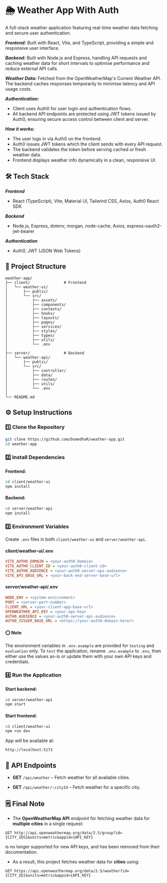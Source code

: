 # 🌦 Weather App With Auth

A full-stack weather application featuring real-time weather data fetching and secure user authentication.

**_Frontend:_** Built with React, Vite, and TypeScript, providing a simple and responsive user interface.

**_Backend:_** Built with Node.js and Express, handling API requests and caching weather data for short intervals to optimise performance and reduce external API calls.

**_Weather Data:_** Fetched from the OpenWeatherMap's Current Weather API. The backend caches responses temporarily to minimise latency and API usage costs.

**_Authentication:_**

- Client uses Auth0 for user login and authentication flows.
- All backend API endpoints are protected using JWT tokens issued by Auth0, ensuring secure access control between client and server.

**_How it works:_**

- The user logs in via Auth0 on the frontend.
- Auth0 issues JWT tokens which the client sends with every API request.
- The backend validates the token before serving cached or fresh weather data.
- Frontend displays weather info dynamically in a clean, responsive UI.

## 🛠 Tech Stack

**_Frontend_**

- React (TypeScript), Vite, Material UI, Tailwind CSS, Axios, Auth0 React SDK

**_Backend_**

- Node.js, Express, dotenv, morgan, node-cache, Axios, express-oauth2-jwt-bearer

**_Authentication_**

- Auth0, JWT (JSON Web Tokens)

## 📂 Project Structure

```plaintext
weather-app/
├── client/               # Frontend
│   └── weather-ui/
│       ├── public/
│       └── src/
│           ├── assets/
│           ├── components/
│           ├── contexts/
│           ├── hooks/
│           ├── layouts/
│           ├── pages/
│           ├── services/
│           ├── styles/
│           ├── types/
│           ├── utils/
│           └── .env
│
├── server/               # Backend
│   └── weather-api/
│       ├── public/
│       └── src/
│           ├── controller/
│           ├── data/
│           ├── routes/
│           ├── utils/
│           └── .env
│
└── README.md
```

## ⚙️ Setup Instructions

### 1️⃣ Clone the Repository

```bash
git clone https://github.com/DumedhaR/weather-app.git
cd weather-app
```

### 2️⃣ Install Dependencies

#### Frontend:

```bash
cd client/weather-ui
npm install

```

#### Backend:

```bash
cd server/weather-api
npm install

```

### 3️⃣ Environment Variables

Create `.env` files in both `client/weather-ui` and `server/weather-api`.

#### client/weather-ui/.env

```ini
VITE_AUTH0_DOMAIN = <your-auth0-domain>
VITE_AUTH0_CLIENT_ID = <your-auth0-client-id>
VITE_AUTH0_AUDIENCE = <your-auth0-server-api-audience>
VITE_API_BASE_URL = <your-back-end-server-base-url>

```

#### server/weather-api/.env

```ini
NODE_ENV = <system-environment>
PORT = <server-port-number>
CLIENT_URL = <your-client-app-base-url>
OPENWEATHER_API_KEY = <your-api-key>
AUTH0_AUDIENCE = <your-auth0-server-api-audience>
AUTH0_ISSUER_BASE_URL = <https://your-auth0-domain-here/>

```

#### ⭕ Note

The environment variables in `.env.example` are provided for `testing` and `evaluation` only.
To `test` the application, rename `.env.example` to `.env`, then either use the values as-is or update them with your own API keys and credentials.

### 4️⃣ Run the Application

#### Start backend:

```bash
cd server/weather-api
npm start

```

#### Start frontend:

```bash
cd client/weather-ui
npm run dev

```

App will be available at:

```
http://localhost:5173
```

## 📌 API Endpoints

- **GET** `/api/weather` – Fetch weather for all available cities.

- **GET** `/api/weather/:cityId` – Fetch weather for a specific city.

## 🗒️ Final Note

- The **OpenWeatherMap API** endpoint for fetching weather data for **multiple cities** in a single request:

```
GET http://api.openweathermap.org/data/2.5/group?id={CITY_IDS}&units=metric&appid={API_KEY}
```

is no longer supported for new API keys, and has been removed from their documentation.

- As a result, this project fetches weather data for **cities** using:

```
GET https://api.openweathermap.org/data/2.5/weather?id={CITY_ID}&units=metric&appid={API_KEY}
```
